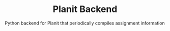 <div align="center">
    <h1>Planit Backend</h1>
</div>

Python backend for Planit that periodically compiles assignment information
